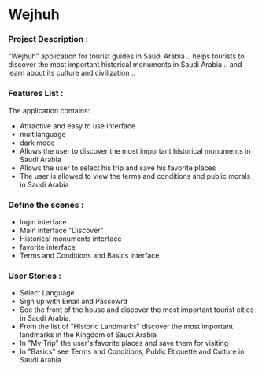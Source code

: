 # Wejhuh

### Project Description :
"Wejhuh"
application for tourist guides in Saudi Arabia .. helps tourists to discover the most important historical monuments in Saudi Arabia ..
and learn about its culture and civilization ..


### Features List :
The application contains:
- Attractive and easy to use interface
- multilanguage
- dark mode
- Allows the user to discover the most important historical monuments in Saudi Arabia
- Allows the user to select his trip and save his favorite places
- The user is allowed to view the terms and conditions and public morals in Saudi Arabia


### Define the scenes :
- login interface
- Main interface "Discover"
- Historical monuments interface
- favorite interface
- Terms and Conditions and Basics interface


### User Stories :
- Select Language
- Sign up with Email and Passowrd
- See the front of the house and discover the most important tourist cities in Saudi Arabia.
- From the list of "Historic Landmarks" discover the most important landmarks in the Kingdom of Saudi Arabia
- In "My Trip" the user's favorite places and save them for visiting
- In "Basics" see Terms and Conditions, Public Etiquette and Culture in Saudi Arabia
